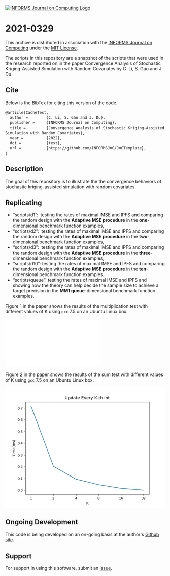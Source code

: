 [![INFORMS Journal on Computing Logo](https://INFORMSJoC.github.io/logos/INFORMS_Journal_on_Computing_Header.jpg)](https://pubsonline.informs.org/journal/ijoc)

# 2021-0329

This archive is distributed in association with the [INFORMS Journal on
Computing](https://pubsonline.informs.org/journal/ijoc) under the [MIT License](LICENSE).

The scripts in this repository are a snapshot of the scripts
that were used in the research reported on in the paper 
Convergence Analysis of Stochastic Kriging-Assisted Simulation with Random Covariates by C. Li, S. Gao and J. Du. 

## Cite

Below is the BibTex for citing this version of the code.

```
@article{CacheTest,
  author =        {C. Li, S. Gao and J. Du},
  publisher =     {INFORMS Journal on Computing},
  title =         {Convergence Analysis of Stochastic Kriging-Assisted Simulation with Random Covariates},
  year =          {2022},
  doi =           {test},
  url =           {https://github.com/INFORMSJoC/JoCTemplate},
}  
```

## Description

The goal of this repository is to illustrate the the convergence behaviors of stochastic kriging-assisted simulation with random covariates.

## Replicating

*   “scripts/d1”:  testing the rates of maximal IMSE and IPFS and comparing the random design with the **Adaptive MSE procedure** in the **one**\-dimensional benchmark function examples,
*   “scripts/d2”:  testing the rates of maximal IMSE and IPFS and comparing the random design with the **Adaptive MSE procedure** in the **two**\-dimensional benchmark function examples,
*   “scripts/d3”:  testing the rates of maximal IMSE and IPFS and comparing the random design with the **Adaptive MSE procedure** in the **three**\-dimensional benchmark function examples,
*   “scripts/d10”: testing the rates of maximal IMSE and IPFS and comparing the random design with the **Adaptive MSE procedure** in the **ten**\-dimensional benchmark function examples.
*   “scripts/queue”: testing the rates of maximal IMSE and IPFS and showing how the theory can help decide the sample size to achieve a target precision in the **MM1 queue**\-dimensional benchmark function examples.

Figure 1 in the paper shows the results of the multiplication test with different
values of K using `gcc` 7.5 on an Ubuntu Linux box.

![Figure 1](results/Figure1(1).pdf)

Figure 2 in the paper shows the results of the sum test with different
values of K using `gcc` 7.5 on an Ubuntu Linux box.

![Figure 1](results/sum-test.png)


## Ongoing Development

This code is being developed on an on-going basis at the author's
[Github site](https://github.com/tkralphs/JoCTemplate).

## Support

For support in using this software, submit an
[issue](https://github.com/tkralphs/JoCTemplate/issues/new).
